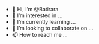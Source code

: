 - 👋 Hi, I’m @Batirara
- 👀 I’m interested in ...
- 🌱 I’m currently learning ...
- 💞️ I’m looking to collaborate on ...
- 📫 How to reach me ...

<!---
Batirara/Batirara is a ✨ special ✨ repository because its `README.md` (this file) appears on your GitHub profile.
You can click the Preview link to take a look at your changes.
--->
